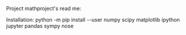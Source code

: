 Project mathproject's read me:

Installation:
python -m pip install --user numpy scipy matplotlib ipython jupyter pandas sympy nose
